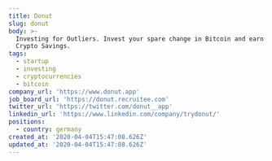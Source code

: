 ```yaml
---
title: Donut
slug: donut
body: >-
  Investing for Outliers. Invest your spare change in Bitcoin and earn 8% with
  Crypto Savings.
tags:
  - startup
  - investing
  - cryptocurrencies
  - bitcoin
company_url: 'https://www.donut.app'
job_board_url: 'https://donut.recruitee.com'
twitter_url: 'https://twitter.com/donut__app'
linkedin_url: 'https://www.linkedin.com/company/trydonut/'
positions:
  - country: germany
created_at: '2020-04-04T15:47:08.626Z'
updated_at: '2020-04-04T15:47:08.626Z'
---
```



